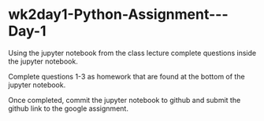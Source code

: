 # wk2day1-Python-Assignment---Day-1
Using the jupyter notebook from the class lecture complete questions inside the jupyter notebook.

Complete questions 1-3 as homework that are found at the bottom of the jupyter notebook.

Once completed, commit the jupyter notebook to github and submit the github link to the google assignment.
